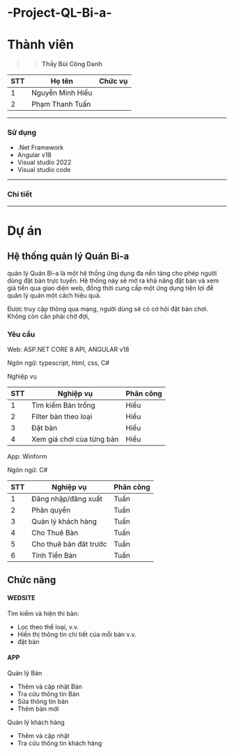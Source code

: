 # -Project-QL-Bi-a-
# Thành viên
>>**Thầy  Bùi Công Danh**
  
| STT | Họ tên | Chức vụ  |
|----------------|--------------------|--------------------|
|  1  |  Nguyễn Minh Hiếu  |    |
|  2  |  Phạm Thanh Tuấn   |    |
-----------------------------------------------
### Sử dụng 
 - .Net Framework
 - Angular v18
 - Visual studio 2022
 - Visual studio code
-----------------------------------------------

### Chi tiết

-----------------------------------------------
# Dự án

## Hệ thống quản lý Quán Bi-a

quản lý Quán Bi-a là một hệ thống ứng dụng đa nền tảng cho phép người dùng đặt bàn trực tuyến. Hệ thống này sẽ mở ra khả năng đặt bàn và xem giá tiền qua giao diện web, đồng thời cung cấp một ứng dụng tiện lợi để quản lý quán một cách hiệu quả.

<p>Được truy cập thông qua mạng, người dùng sẽ có cơ hội đặt bàn chơi. Không còn cần phải chờ đợi,</p>

### Yêu cầu 

<p>Web: ASP.NET CORE 8 API, ANGULAR v18</p>
<p>Ngôn ngữ: typescript, html, css, C# </p>
<p></p>

<p>Nghiệp vụ</p>

| STT | Nghiệp vụ | Phân công  |
|----------------|--------------------|--------------------|
|  1  |  Tìm kiếm Bàn trống |   Hiếu  |
|  2  |  Filter bàn theo loại | Hiếu |
|  3  |  Đặt bàn  |  Hiếu  |
|  4  |  Xem giá chơi của từng bàn  |  Hiếu  |


<p>App: Winform </p>
<p>Ngôn ngữ: C# </p>

| STT | Nghiệp vụ | Phân công  |
|----------------|--------------------|--------------------|
|  1  |  Đăng nhập/đăng xuất |   Tuấn  |
|  2  | Phân quyền  |  Tuấn |
|  3  |  Quản lý khách hàng |  Tuấn  |
|  4  |   Cho Thuê Bàn  |  Tuấn  |
|  5  |   Cho thuê bàn đăt trước  |  Tuấn  |
|  6  |   Tính Tiền Bàn  |  Tuấn  |

## Chức năng
#### WEDSITE
<p>Tìm kiếm và hiện thi bàn:</p>
<ul>
  <li>Lọc theo thể loại, v.v.</li>
  <li>Hiển thị thông tin chi tiết của mỗi bàn v.v.</li>
<li>
  đặt bàn
</li>
</ul>

#### APP

<p>
Quản lý Bàn
</p>
<ul>
<li>Thêm và cập nhật Bàn</li>
<li>Tra cứu thông tin Bàn</li>
<li>Sửa thông tin bàn</li>
<li>Thêm bàn mới</li>
</ul>
<p>
Quản lý khách hàng
</p>
<ul>
<li>Thêm và cập nhật </li>
<li>Tra cứu thông tin khách hàng</li>
</u

